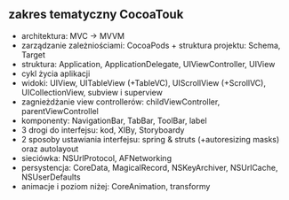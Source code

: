 
## zakres tematyczny CocoaTouk

   * architektura: MVC -> MVVM
   * zarządzanie zależniościami: CocoaPods + struktura projektu: Schema, Target
   * struktura: Application, ApplicationDelegate, UIViewController, UIView
   * cykl życia aplikacji
   * widoki: UIView, UITableView (+TableVC), UIScrollView (+ScrollVC), UICollectionView, subview i superview
   * zagnieżdżanie view controllerów: childViewController, parentViewControllel
   * komponenty: NavigationBar, TabBar, ToolBar, label
   * 3 drogi do interfejsu: kod, XIBy, Storyboardy
   * 2 sposoby ustawiania interfejsu: spring & struts (+autoresizing masks) oraz autolayout
   * sieciówka: NSUrlProtocol, AFNetworking
   * persystencja: CoreData, MagicalRecord, NSKeyArchiver, NSUrlCache, NSUserDefaults
   * animacje i poziom niżej: CoreAnimation, transformy

